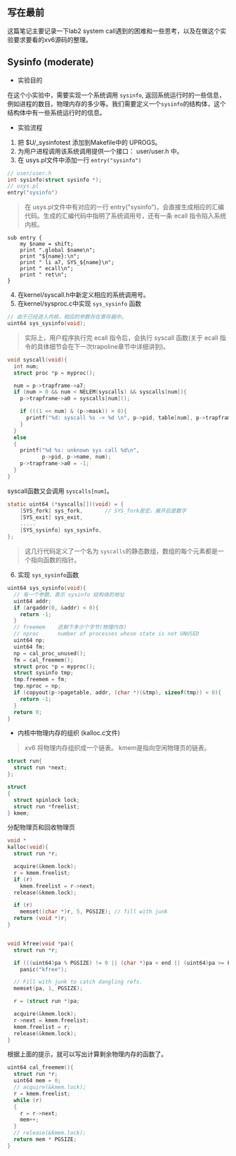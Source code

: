 ## 写在最前
这篇笔记主要记录一下lab2 system call遇到的困难和一些思考，以及在做这个实验要求要看的xv6源码的整理。



## Sysinfo (moderate)

- 实验目的

在这个小实验中，需要实现一个系统调用 `sysinfo`, 返回系统运行时的一些信息，例如进程的数目，物理内存的多少等。我们需要定义一个`sysinfo`的结构体，这个结构体中有一些系统运行时的信息。



- 实验流程

1. 把 $U/_sysinfotest 添加到Makefile中的 UPROGS。
2. 为用户进程调用该系统调用提供一个接口： user/user.h 中。
3. 在 usys.pl文件中添加一行 `entry("sysinfo")`
```c
// user/user.h
int sysinfo(struct sysinfo *);
// usys.pl
entry("sysinfo")
```
> 在 usys.pl文件中有对应的一行 entry("sysinfo")，会直接生成相应的汇编代码。生成的汇编代码中指明了系统调用号，还有一条 ecall 指令陷入系统内核。
> 
```
sub entry {
    my $name = shift;
    print ".global $name\n";
    print "${name}:\n";
    print " li a7, SYS_${name}\n";
    print " ecall\n";
    print " ret\n";
}
```

4. 在kernel/syscall.h中新定义相应的系统调用号。
5. 在kernel/sysproc.c中实现 `sys_sysinfo` 函数
```c
// 由于已经进入内核，相应的参数存在寄存器中。
uint64 sys_sysinfo(void);
```
 >   实际上，用户程序执行完 ecall 指令后，会执行 syscall 函数(关于 ecall 指令的具体细节会在下一次trapoline章节中详细讲到)。

```c
void syscall(void){
  int num;
  struct proc *p = myproc();

  num = p->trapframe->a7;
  if (num > 0 && num < NELEM(syscalls) && syscalls[num]){
    p->trapframe->a0 = syscalls[num]();

    if (((1 << num) & (p->mask)) > 0){
      printf("%d: syscall %s -> %d \n", p->pid, table[num], p->trapframe->a0);
    }
  }
  else
  {
    printf("%d %s: unknown sys call %d\n",
           p->pid, p->name, num);
    p->trapframe->a0 = -1;
  }
}
```
syscall函数又会调用 `syscalls[num]`。
```c
static uint64 (*syscalls[])(void) = {
    [SYS_fork] sys_fork,       // SYS_fork是宏，展开后是数字
    [SYS_exit] sys_exit,
    .....
    [SYS_sysinfo] sys_sysinfo,
};

```
> 这几行代码定义了一个名为 `syscalls`的静态数组，数组的每个元素都是一个指向函数的指针。

6. 实现 `sys_sysinfo`函数
```c
uint64 sys_sysinfo(void){
  // 有一个参数，表示 sysinfo 结构体的地址
  uint64 addr;
  if (argaddr(0, &addr) < 0){
    return -1;
  }
  // freemem    还剩下多少个字节(物理内存)
  // nproc      number of processes whose state is not UNUSED
  uint64 np;
  uint64 fm;
  np = cal_proc_unused();
  fm = cal_freemem();
  struct proc *p = myproc();
  struct sysinfo tmp;
  tmp.freemem = fm;
  tmp.nproc = np;
  if (copyout(p->pagetable, addr, (char *)(&tmp), sizeof(tmp)) < 0){
    return -1;
  }
  return 0;
}

```

- 内核中物理内存的组织 (kalloc.c文件)
> xv6 将物理内存组织成一个链表。
> kmem是指向空闲物理页的链表。
```c
struct run{
  struct run *next;
};

struct
{
  struct spinlock lock;
  struct run *freelist;
} kmem;
```

分配物理页和回收物理页
```c
void *
kalloc(void){
  struct run *r;

  acquire(&kmem.lock);
  r = kmem.freelist;
  if (r)
    kmem.freelist = r->next;
  release(&kmem.lock);

  if (r)
    memset((char *)r, 5, PGSIZE); // fill with junk
  return (void *)r;
}


void kfree(void *pa){
  struct run *r;

  if (((uint64)pa % PGSIZE) != 0 || (char *)pa < end || (uint64)pa >= PHYSTOP)
    panic("kfree");

  // Fill with junk to catch dangling refs.
  memset(pa, 1, PGSIZE);

  r = (struct run *)pa;

  acquire(&kmem.lock);
  r->next = kmem.freelist;
  kmem.freelist = r;
  release(&kmem.lock);
}
```

根据上面的提示，就可以写出计算剩余物理内存的函数了。
```c
uint64 cal_freemem(){
  struct run *r;
  uint64 mem = 0;
  // acquire(&kmem.lock);
  r = kmem.freelist;
  while (r)
  {
    r = r->next;
    mem++;
  }
  // release(&kmem.lock);
  return mem * PGSIZE;
}

```





